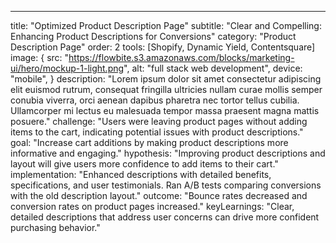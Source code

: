 ---
title: "Optimized Product Description Page"
subtitle: "Clear and Compelling: Enhancing Product Descriptions for Conversions"
category: "Product Description Page"
order: 2
tools: [Shopify, Dynamic Yield, Contentsquare]
image: {
    src: "https://flowbite.s3.amazonaws.com/blocks/marketing-ui/hero/mockup-1-light.png",
    alt: "full stack web development",
    device: "mobile",
}
description: "Lorem ipsum dolor sit amet consectetur adipiscing elit euismod rutrum, consequat fringilla ultricies nullam curae mollis semper conubia viverra, orci aenean dapibus pharetra nec tortor tellus cubilia. Ullamcorper mi lectus eu malesuada tempor massa praesent magna mattis posuere."
challenge: "Users were leaving product pages without adding items to the cart, indicating potential issues with product descriptions."
goal: "Increase cart additions by making product descriptions more informative and engaging."
hypothesis: "Improving product descriptions and layout will give users more confidence to add items to their cart."
implementation: "Enhanced descriptions with detailed benefits, specifications, and user testimonials. Ran A/B tests comparing conversions with the old description layout."
outcome: "Bounce rates decreased and conversion rates on product pages increased."
keyLearnings: "Clear, detailed descriptions that address user concerns can drive more confident purchasing behavior."